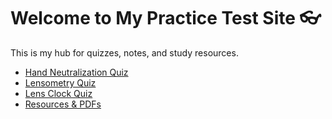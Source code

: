 
<!DOCTYPE html>
<html>
<head>
  <title>My Optometry Study Hub</title>
</head>
<body>
  <h1>Welcome to My Practice Test Site 👓</h1>
  <p>This is my hub for quizzes, notes, and study resources.</p>
  <ul>
    <li><a href="quiz1.html">Hand Neutralization Quiz</a></li>
    <li><a href="quiz2.html">Lensometry Quiz</a></li>
    <li><a href="quiz3.html">Lens Clock Quiz</a></li>
    <li><a href="resources.html">Resources & PDFs</a></li>
  </ul>
</body>
</html>
